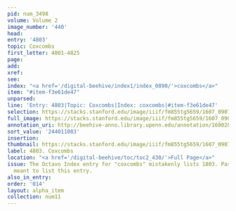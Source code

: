 ```yaml
---
pid: num_3498
volume: Volume 2
image_number: '440'
head:
entry: '4803'
topic: Coxcombs
first_letter: 4801-4825
page:
add:
xref:
see:
index: "<a href='/digital-beehive/index1/index_0890/'>coxcombs</a>"
item: "#item-f3e61de47"
unparsed:
line: 'Entry: 4803|Topic: Coxcombs|Index: coxcombs|#item-f3e61de47'
selection: https://stacks.stanford.edu/image/iiif/fm855tg5659/1607_0907/846,1083,1685,180/full/0/default.jpg
full_image: https://stacks.stanford.edu/image/iiif/fm855tg5659/1607_0907/full/full/0/default.jpg
annotation_uri: http://beehive-anno.library.upenn.edu/annotation/1680283568161
sort_value: '244011083'
insertion:
thumbnail: https://stacks.stanford.edu/image/iiif/fm855tg5659/1607_0907/846,1083,600,180/250,/0/default.jpg
label: 4803. Coxcombs
location: "<a href='/digital-beehive/toc/toc2_430/'>Full Page</a>"
issue: The Octavo Index entry for "coxcombs" mistakenly lists 1803. Pastorius likely
  meant to list this entry.
also_in_entry:
order: '014'
layout: alpha_item
collection: num11
---
```

